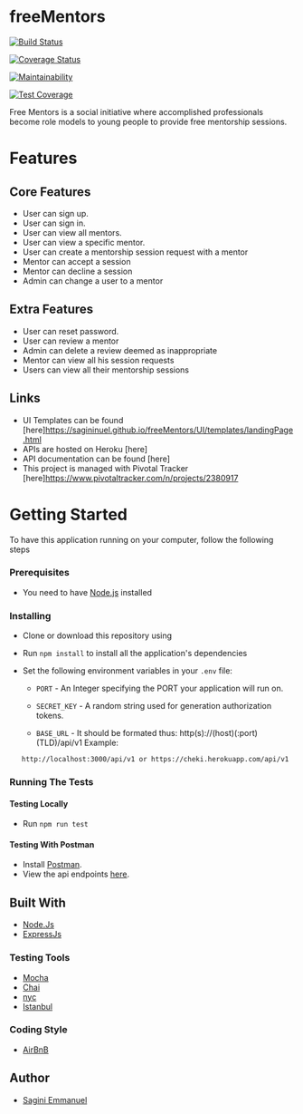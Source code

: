# freeMentors

[![Build Status](https://travis-ci.org/sagininuel/freeMentors.svg?branch=develop)](https://travis-ci.org/sagininuel/freeMentors)

[![Coverage Status](https://coveralls.io/repos/github/sagininuel/freeMentors/badge.svg)](https://coveralls.io/github/sagininuel/freeMentors)

[![Maintainability](https://api.codeclimate.com/v1/badges/11e3a2851c06ed2cf962/maintainability)](https://codeclimate.com/github/sagininuel/freeMentors/maintainability)

[![Test Coverage](https://api.codeclimate.com/v1/badges/11e3a2851c06ed2cf962/test_coverage)](https://codeclimate.com/github/sagininuel/freeMentors/test_coverage)

Free Mentors is a social initiative where accomplished professionals become role models to young people to provide free mentorship sessions.


# Features

## Core Features

- User can sign up.
- User can sign in.
- User can view all mentors.
- User can view a specific mentor.
- User can create a mentorship session request with a mentor
- Mentor can accept a session
- Mentor can decline a session
- Admin can change a user to a mentor

## Extra Features

- User can reset password.
- User can review a mentor
- Admin can delete a review deemed as inappropriate
- Mentor can view all his session requests
- Users can view all their mentorship sessions

## Links

- UI Templates can be found [here]https://sagininuel.github.io/freeMentors/UI/templates/landingPage.html
- APIs are hosted on Heroku [here]
- API documentation can be found [here]
- This project is managed with Pivotal Tracker [here]https://www.pivotaltracker.com/n/projects/2380917

# Getting Started

To have this application running on your computer, follow the following steps

### Prerequisites

- You need to have [Node.js](nodejs.org) installed

### Installing

- Clone or download this repository using
- Run `npm install` to install all the application's dependencies
- Set the following environment variables in your `.env` file:

  - `PORT` - An Integer specifying the PORT your application will run on.

  - `SECRET_KEY` - A random string used for generation authorization tokens.

  - `BASE_URL` - It should be formated thus: http(s)://(host)(:port)(TLD)/api/v1
    Example:

```
   http://localhost:3000/api/v1 or https://cheki.herokuapp.com/api/v1

```

### Running The Tests

#### Testing Locally

- Run `npm run test`

#### Testing With Postman

- Install [Postman](https://getpostman.com).
- View the api endpoints [here](cheki.herokuapp.com/api/v1/docs).

## Built With

- [Node.Js](https://nodejs.org)
- [ExpressJs](https://expressjs.com)

### Testing Tools

- [Mocha](https://www.npmjs.com/package/mocha)
- [Chai](https://www.npmjs.com/package/chai)
- [nyc](https://www.npmjs.com/package/nyc)
- [Istanbul](https://www.npmjs.com/package/istanbul)

### Coding Style

- [AirBnB](https://github.com/airbnb/javascript)

## Author


- [ Sagini Emmanuel ](https://github.com/sagininuel)

